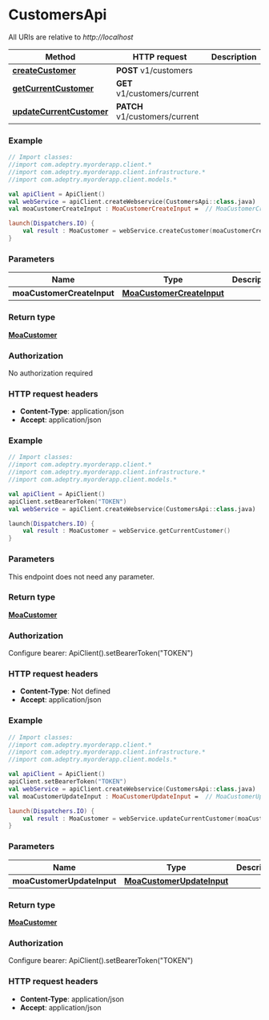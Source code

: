 # CustomersApi

All URIs are relative to *http://localhost*

Method | HTTP request | Description
------------- | ------------- | -------------
[**createCustomer**](CustomersApi.md#createCustomer) | **POST** v1/customers | 
[**getCurrentCustomer**](CustomersApi.md#getCurrentCustomer) | **GET** v1/customers/current | 
[**updateCurrentCustomer**](CustomersApi.md#updateCurrentCustomer) | **PATCH** v1/customers/current | 





### Example
```kotlin
// Import classes:
//import com.adeptry.myorderapp.client.*
//import com.adeptry.myorderapp.client.infrastructure.*
//import com.adeptry.myorderapp.client.models.*

val apiClient = ApiClient()
val webService = apiClient.createWebservice(CustomersApi::class.java)
val moaCustomerCreateInput : MoaCustomerCreateInput =  // MoaCustomerCreateInput | 

launch(Dispatchers.IO) {
    val result : MoaCustomer = webService.createCustomer(moaCustomerCreateInput)
}
```

### Parameters

Name | Type | Description  | Notes
------------- | ------------- | ------------- | -------------
 **moaCustomerCreateInput** | [**MoaCustomerCreateInput**](MoaCustomerCreateInput.md)|  |

### Return type

[**MoaCustomer**](MoaCustomer.md)

### Authorization

No authorization required

### HTTP request headers

 - **Content-Type**: application/json
 - **Accept**: application/json




### Example
```kotlin
// Import classes:
//import com.adeptry.myorderapp.client.*
//import com.adeptry.myorderapp.client.infrastructure.*
//import com.adeptry.myorderapp.client.models.*

val apiClient = ApiClient()
apiClient.setBearerToken("TOKEN")
val webService = apiClient.createWebservice(CustomersApi::class.java)

launch(Dispatchers.IO) {
    val result : MoaCustomer = webService.getCurrentCustomer()
}
```

### Parameters
This endpoint does not need any parameter.

### Return type

[**MoaCustomer**](MoaCustomer.md)

### Authorization


Configure bearer:
    ApiClient().setBearerToken("TOKEN")

### HTTP request headers

 - **Content-Type**: Not defined
 - **Accept**: application/json




### Example
```kotlin
// Import classes:
//import com.adeptry.myorderapp.client.*
//import com.adeptry.myorderapp.client.infrastructure.*
//import com.adeptry.myorderapp.client.models.*

val apiClient = ApiClient()
apiClient.setBearerToken("TOKEN")
val webService = apiClient.createWebservice(CustomersApi::class.java)
val moaCustomerUpdateInput : MoaCustomerUpdateInput =  // MoaCustomerUpdateInput | 

launch(Dispatchers.IO) {
    val result : MoaCustomer = webService.updateCurrentCustomer(moaCustomerUpdateInput)
}
```

### Parameters

Name | Type | Description  | Notes
------------- | ------------- | ------------- | -------------
 **moaCustomerUpdateInput** | [**MoaCustomerUpdateInput**](MoaCustomerUpdateInput.md)|  |

### Return type

[**MoaCustomer**](MoaCustomer.md)

### Authorization


Configure bearer:
    ApiClient().setBearerToken("TOKEN")

### HTTP request headers

 - **Content-Type**: application/json
 - **Accept**: application/json

